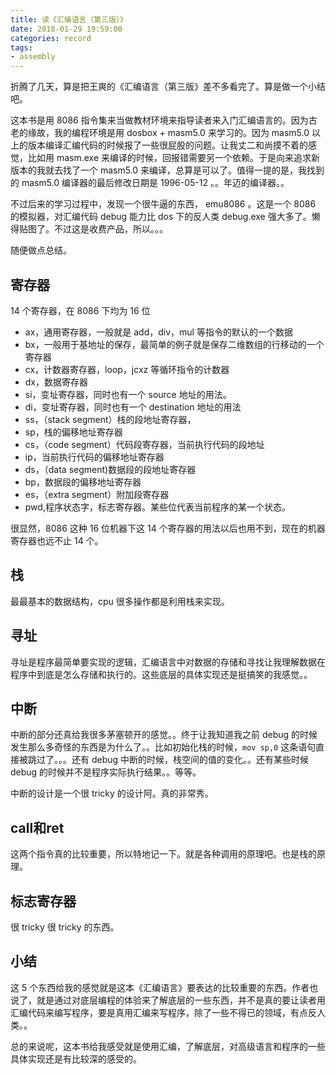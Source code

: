 ```yaml
---
title: 读《汇编语言（第三版）》
date: 2018-01-29 19:59:00
categories: record
tags: 
- assembly
---
```


折腾了几天，算是把王爽的《汇编语言（第三版》差不多看完了。算是做一个小结吧。

这本书是用 8086 指令集来当做教材环境来指导读者来入门汇编语言的。因为古老的缘故，我的编程环境是用 dosbox + masm5.0 来学习的。因为 masm5.0 以上的版本编译汇编代码的时候报了一些很屁股的问题。让我丈二和尚摸不着的感觉，比如用 masm.exe 来编译的时候，回报错需要另一个依赖。于是向来追求新版本的我就去找了一个 masm5.0 来编译，总算是可以了。值得一提的是，我找到的 masm5.0 编译器的最后修改日期是 1996-05-12 。。年迈的编译器。。

不过后来的学习过程中，发现一个很牛逼的东西， emu8086 。这是一个 8086 的模拟器，对汇编代码 debug 能力比 dos 下的反人类 debug.exe 强大多了。懒得贴图了。不过这是收费产品，所以。。。

随便做点总结。

## 寄存器
14 个寄存器，在 8086 下均为 16 位
- ax，通用寄存器，一般就是 add，div，mul 等指令的默认的一个数据
- bx，一般用于基地址的保存，最简单的例子就是保存二维数组的行移动的一个寄存器
- cx，计数器寄存器，loop，jcxz 等循环指令的计数器
- dx，数据寄存器
- si，变址寄存器，同时也有一个 source 地址的用法。
- di，变址寄存器，同时也有一个 destination 地址的用法
- ss，（stack segment）栈的段地址寄存器，
- sp，栈的偏移地址寄存器
- cs，（code segment）代码段寄存器，当前执行代码的段地址
- ip，当前执行代码的偏移地址寄存器
- ds，（data segment)数据段的段地址寄存器
- bp，数据段的偏移地址寄存器
- es，（extra segment）附加段寄存器
- pwd,程序状态字，标志寄存器。某些位代表当前程序的某一个状态。


很显然，8086 这种 16 位机器下这 14 个寄存器的用法以后也用不到，现在的机器寄存器也远不止 14 个。

## 栈
最最基本的数据结构，cpu 很多操作都是利用栈来实现。

## 寻址
寻址是程序最简单要实现的逻辑，汇编语言中对数据的存储和寻找让我理解数据在程序中到底是怎么存储和执行的。这些底层的具体实现还是挺搞笑的我感觉。。

## 中断
中断的部分还真给我很多茅塞顿开的感觉。。终于让我知道我之前 debug 的时候发生那么多奇怪的东西是为什么了。。比如初始化栈的时候，`mov sp,0` 这条语句直接被跳过了。。。还有 debug 中断的时候，栈空间的值的变化。。还有某些时候 debug 的时候并不是程序实际执行结果。。等等。

中断的设计是一个很 tricky 的设计阿。真的非常秀。

## call和ret
这两个指令真的比较重要，所以特地记一下。就是各种调用的原理吧。也是栈的原理。

## 标志寄存器
很 tricky 很 tricky 的东西。

## 小结
这 5 个东西给我的感觉就是这本《汇编语言》要表达的比较重要的东西。作者也说了，就是通过对底层编程的体验来了解底层的一些东西，并不是真的要让读者用汇编代码来编写程序，要是真用汇编来写程序，除了一些不得已的领域，有点反人类。。

总的来说呢，这本书给我感受就是使用汇编，了解底层，对高级语言和程序的一些具体实现还是有比较深的感受的。